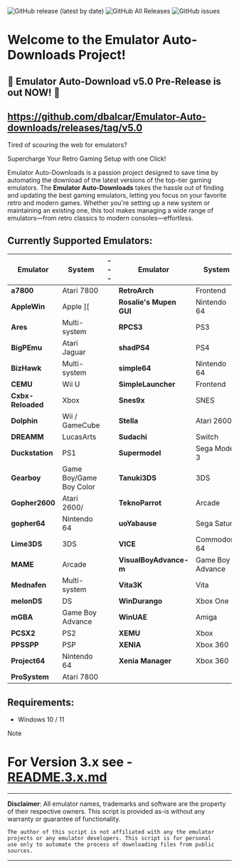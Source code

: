 ![GitHub release (latest by date)](https://img.shields.io/github/v/release/dbalcar/Emulator-Auto-downloads)
![GitHub All Releases](https://img.shields.io/github/downloads/dbalcar/Emulator-Auto-downloads/total)
![GitHub issues](https://img.shields.io/github/issues/dbalcar/Emulator-Auto-downloads)


# Welcome to the Emulator Auto-Downloads Project! #

## 🎉 Emulator Auto-Download v5.0 Pre-Release is out NOW! 🚀 ##
## https://github.com/dbalcar/Emulator-Auto-downloads/releases/tag/v5.0 ##

Tired of scouring the web for emulators? 

Supercharge Your Retro Gaming Setup with one Click!

Emulator Auto-Downloads is a passion project designed to save time by automating the download of the latest versions of the top-tier gaming emulators. The **Emulator Auto-Downloads** takes the hassle out of finding and updating the best gaming emulators, letting you focus on your favorite retro and modern games. Whether you're setting up a new system or maintaining an existing one, this tool makes managing a wide range of emulators—from retro classics to modern consoles—effortless.

## Currently Supported Emulators: ##

| **Emulator**           | **System**          | --- | **Emulator**           | **System**          |
|------------------------|---------------------|-----|------------------------|---------------------|
| **a7800** | Atari 7800  |     | **RetroArch** | Frontend |
| **AppleWin** | Apple ][  |     | **Rosalie's Mupen GUI** | Nintendo 64 |
| **Ares** | Multi-system  |     | **RPCS3** | PS3 |
| **BigPEmu** | Atari Jaguar  |     | **shadPS4** | PS4 |
| **BizHawk** | Multi-system  |     | **simple64** | Nintendo 64 |
| **CEMU** | Wii U  |     | **SimpleLauncher** | Frontend |
| **Cxbx-Reloaded** | Xbox  |     | **Snes9x** | SNES |
| **Dolphin** | Wii / GameCube  |     | **Stella** | Atari 2600 |
| **DREAMM** | LucasArts  |     | **Sudachi** | Switch |
| **Duckstation** | PS1  |     | **Supermodel** | Sega Model 3 |
| **Gearboy** | Game Boy/Game Boy Color  |     | **Tanuki3DS** | 3DS |
| **Gopher2600** | Atari 2600/  |     | **TeknoParrot** | Arcade |
| **gopher64** | Nintendo 64  |     | **uoYabause** | Sega Saturn |
| **Lime3DS** | 3DS  |     | **VICE** | Commodore 64 |
| **MAME** | Arcade  |     | **VisualBoyAdvance-m** | Game Boy Advance |
| **Mednafen** | Multi-system  |     | **Vita3K** | Vita |
| **melonDS** | DS  |     | **WinDurango** | Xbox One |
| **mGBA** | Game Boy Advance  |     | **WinUAE** | Amiga |
| **PCSX2** | PS2  |     | **XEMU** | Xbox |
| **PPSSPP** | PSP  |     | **XENIA** | Xbox 360 |
| **Project64** | Nintendo 64  |     | **Xenia Manager** | Xbox 360 |
| **ProSystem** | Atari 7800  |     |  |  |
<!-- Updated at 2025-02-21 15:51:15 UTC -->


## Requirements:
- Windows 10 / 11


> [!NOTE]
> # For Version 3.x see - [README.3.x.md](README.3.x.md) #

---
**Disclaimer**: All emulator names, trademarks and software are the property of their respective owners. This script is provided as-is without any warranty or guarantee of functionality.

    The author of this script is not affiliated with any the emulator projects or any emulator developers. This script is for personal 
    use only to automate the process of downloading files from public sources.
---




